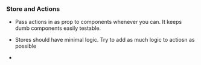 


### Store and Actions

- Pass actions in as prop to components whenever you can. It keeps dumb components easily testable.




- Stores should have minimal logic. Try to add as much logic to actiosn as possible
-